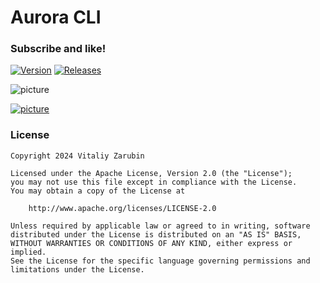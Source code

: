 # Aurora CLI

### Subscribe and like!

[![Version](https://img.shields.io/badge/PyPI-3.2.0-blue?logo=pypi&logoColor=white)](https://pypi.org/project/aurora-cli/)
[![Releases](https://img.shields.io/badge/dynamic/json?url=https://api.github.com/repos/keygenqt/aurora-cli/releases/latest&query=assets[0][download_count]&label=Releases&color=blue&logo=github&prefix=3.2.0%20(&suffix=))](https://github.com/keygenqt/aurora-cli/releases)

![picture](https://github.com/keygenqt/aurora-cli/blob/main/data/images/banner/banner_1000.png?raw=true)

[![picture](https://github.com/keygenqt/aurora-cli/blob/main/data/common/btn_more.png?raw=true)](https://keygenqt.github.io/aurora-cli/)

### License

```
Copyright 2024 Vitaliy Zarubin

Licensed under the Apache License, Version 2.0 (the "License");
you may not use this file except in compliance with the License.
You may obtain a copy of the License at

    http://www.apache.org/licenses/LICENSE-2.0

Unless required by applicable law or agreed to in writing, software
distributed under the License is distributed on an "AS IS" BASIS,
WITHOUT WARRANTIES OR CONDITIONS OF ANY KIND, either express or implied.
See the License for the specific language governing permissions and
limitations under the License.
```
